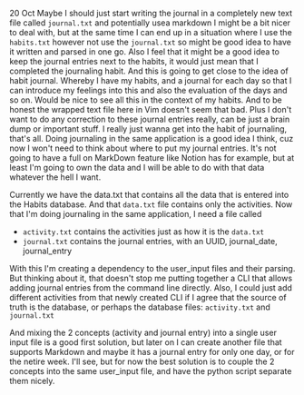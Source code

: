 20 Oct
Maybe I should just start writing the journal in a completely new text file called `journal.txt` and potentially usea markdown
I might be a bit nicer to deal with, but at the same time I can end up in a situation where I use the `habits.txt` however not use the `journal.txt` so might be good idea to have it written and parsed in one go. Also I feel that it might be a good idea to keep the journal entries next to the habits, it would just mean that I completed the journaling habit.
And this is going to get close to the idea of habit journal. Whereby I have my habits, and a journal for each day so that I can introduce my feelings into this and also the evaluation of the days and so on. Would be nice to see all this in the context of my habits. And to be honest the wrapped text file here in Vim doesn't seem that bad. Plus I don't want to do any correction to these journal entries really, can be just a brain dump or important stuff. I really just wanna get into the habit of journaling, that's all.
Doing journaling in the same application is a good idea I think, cuz now I won't need to think about where to put my journal entries. It's not going to have a full on MarkDown feature like Notion has for example, but at least I'm going to own the data and I will be able to do with that data whatever the hell I want.

Currently we have the data.txt that contains all the data that is entered into the Habits database. And that `data.txt` file contains only the activities. Now that I'm doing journaling in the same application, I need a file called

- `activity.txt` contains the activities just as how it is the `data.txt`
- `journal.txt` contains the journal entries, with an UUID, journal_date, journal_entry

With this I'm creating a dependency to the user_input files and their parsing. But thinking about it, that doesn't stop me putting together a CLI that allows adding journal entries from the command line directly. Also, I could just add different activities from that newly created CLI if I agree that the source of truth is the database, or perhaps the database files: `activity.txt` and `journal.txt`

And mixing the 2 concepts (activity and journal entry) into a single user input file is a good first solution, but later on I can create another file that supports Markdown and maybe it has a journal entry for only one day, or for the netire week. I'll see, but for now the best solution is to couple the 2 concepts into the same user_input file, and have the python script separate them nicely.
